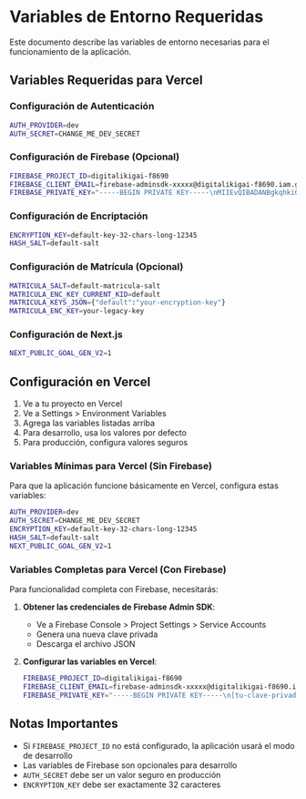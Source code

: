 # Variables de Entorno Requeridas

Este documento describe las variables de entorno necesarias para el funcionamiento de la aplicación.

## Variables Requeridas para Vercel

### Configuración de Autenticación
```bash
AUTH_PROVIDER=dev
AUTH_SECRET=CHANGE_ME_DEV_SECRET
```

### Configuración de Firebase (Opcional)
```bash
FIREBASE_PROJECT_ID=digitalikigai-f8690
FIREBASE_CLIENT_EMAIL=firebase-adminsdk-xxxxx@digitalikigai-f8690.iam.gserviceaccount.com
FIREBASE_PRIVATE_KEY="-----BEGIN PRIVATE KEY-----\nMIIEvQIBADANBgkqhkiG9w0BAQEFAASCBKcwggSjAgEAAoIBAQC...\n-----END PRIVATE KEY-----\n"
```

### Configuración de Encriptación
```bash
ENCRYPTION_KEY=default-key-32-chars-long-12345
HASH_SALT=default-salt
```

### Configuración de Matrícula (Opcional)
```bash
MATRICULA_SALT=default-matricula-salt
MATRICULA_ENC_KEY_CURRENT_KID=default
MATRICULA_KEYS_JSON={"default":"your-encryption-key"}
MATRICULA_ENC_KEY=your-legacy-key
```

### Configuración de Next.js
```bash
NEXT_PUBLIC_GOAL_GEN_V2=1
```

## Configuración en Vercel

1. Ve a tu proyecto en Vercel
2. Ve a Settings > Environment Variables
3. Agrega las variables listadas arriba
4. Para desarrollo, usa los valores por defecto
5. Para producción, configura valores seguros

### Variables Mínimas para Vercel (Sin Firebase)

Para que la aplicación funcione básicamente en Vercel, configura estas variables:

```bash
AUTH_PROVIDER=dev
AUTH_SECRET=CHANGE_ME_DEV_SECRET
ENCRYPTION_KEY=default-key-32-chars-long-12345
HASH_SALT=default-salt
NEXT_PUBLIC_GOAL_GEN_V2=1
```

### Variables Completas para Vercel (Con Firebase)

Para funcionalidad completa con Firebase, necesitarás:

1. **Obtener las credenciales de Firebase Admin SDK**:
   - Ve a Firebase Console > Project Settings > Service Accounts
   - Genera una nueva clave privada
   - Descarga el archivo JSON

2. **Configurar las variables en Vercel**:
   ```bash
   FIREBASE_PROJECT_ID=digitalikigai-f8690
   FIREBASE_CLIENT_EMAIL=firebase-adminsdk-xxxxx@digitalikigai-f8690.iam.gserviceaccount.com
   FIREBASE_PRIVATE_KEY="-----BEGIN PRIVATE KEY-----\n[tu-clave-privada-completa]\n-----END PRIVATE KEY-----\n"
   ```

## Notas Importantes

- Si `FIREBASE_PROJECT_ID` no está configurado, la aplicación usará el modo de desarrollo
- Las variables de Firebase son opcionales para desarrollo
- `AUTH_SECRET` debe ser un valor seguro en producción
- `ENCRYPTION_KEY` debe ser exactamente 32 caracteres
